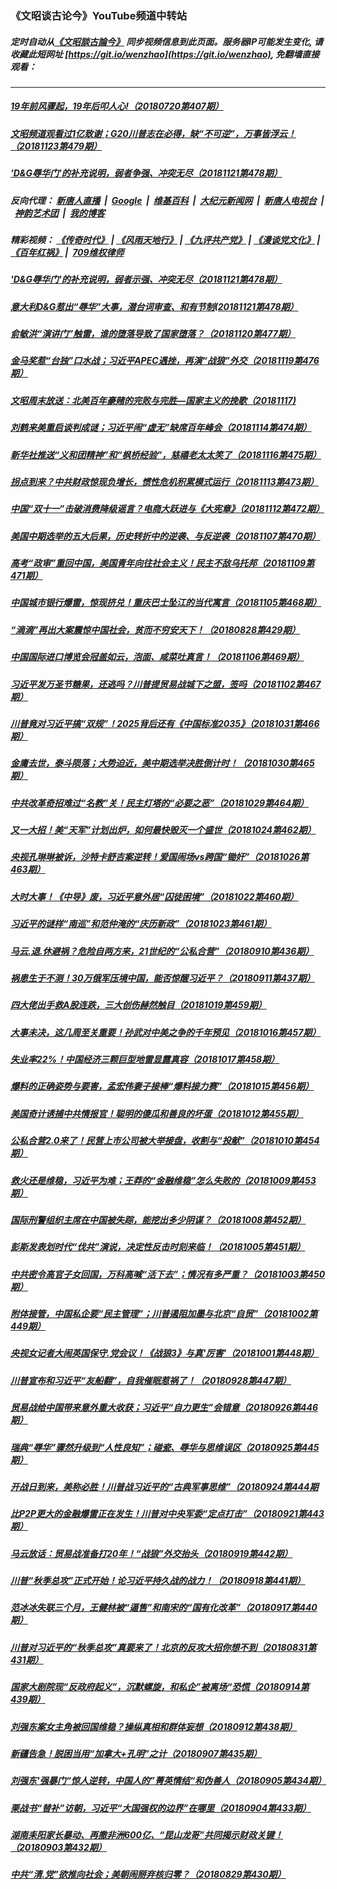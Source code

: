 ### 《文昭谈古论今》YouTube频道中转站
##### 定时自动从[《文昭談古論今》](https://www.youtube.com/channel/UCtAIPjABiQD3qjlEl1T5VpA) 同步视频信息到此页面。服务器IP可能发生变化, 请收藏此短网址 [https://git.io/wenzhao](https://git.io/wenzhao), 免翻墙直接观看：

---

##### <a href='http://207.148.103.66/wenzhao/link.112618.UefWtTqAH_M.mp4.html'>19年前风骤起，19年后叩人心!（20180720第407期）</a>
##### <a href='http://207.148.103.66/wenzhao/link.112618.7N8EZXrfWnk.mp4.html'>文昭频道观看过1亿致谢；G20川普志在必得，缺“不可逆”，万事皆浮云！（20181123第479期）</a>
##### <a href='http://207.148.103.66/wenzhao/link.112618.XLYcfHECfg8.mp4.html'>'D&G辱华门'的补充说明，弱者争强、冲突无尽（20181121第478期）</a>
##### 反向代理： [新唐人直播](http://207.148.103.66) &nbsp;|&nbsp; [Google](http://207.148.103.66:8888/search?q=425事件) &nbsp;|&nbsp; [维基百科](http://207.148.103.66:8100/wiki/喬高-麥塔斯調查報告) &nbsp;|&nbsp; [大纪元新闻网](http://207.148.103.66:10080) &nbsp;|&nbsp; [新唐人电视台](http://207.148.103.66:8000) &nbsp;|&nbsp; [神韵艺术团](http://207.148.103.66:8000/xtr/gb/prog673.html) &nbsp;|&nbsp; [我的博客](http://207.148.103.66:10000/)
##### 精彩视频： [《传奇时代》](http://207.148.103.66:10000/videos/legend/) | [《风雨天地行》](http://207.148.103.66:10000/videos/fytdx/) | [《九评共产党》](http://207.148.103.66:10000/videos/jiuping/) | [《漫谈党文化》](http://207.148.103.66:10000/videos/mtdwh/) | [《百年红祸》](http://207.148.103.66:10000/videos/bnhh) |&nbsp; [709维权律师](http://207.148.103.66:10000/videos/709/)
##### <a href='http://207.148.103.66/wenzhao/link.112618.XLYcfHECfg8.mp4.html'>'D&G辱华门'的补充说明，弱者示强、冲突无尽（20181121第478期）</a>
##### <a href='http://207.148.103.66/wenzhao/link.112618.yfLZt3EvoB8.mp4.html'>意大利D&G惹出“辱华”大事，潜台词审查、和有节制(20181121第478期）</a>
##### <a href='http://207.148.103.66/wenzhao/link.112618.pHQtPRawo3A.mp4.html'>俞敏洪“演讲门”触雷，谁的堕落导致了国家堕落？（20181120第477期）</a>
##### <a href='http://207.148.103.66/wenzhao/link.112618.CY_r2ORaxtQ.mp4.html'>金马奖惹“台独”口水战；习近平APEC遇挫，再演“战狼”外交（20181119第476期）</a>
##### <a href='http://207.148.103.66/wenzhao/link.112618.ZWVOieDirlY.mp4.html'>文昭周末放送：北美百年豪赌的完败与完胜—国家主义的挽歌（20181117)</a>
##### <a href='http://207.148.103.66/wenzhao/link.112618.96FbCATXapA.mp4.html'>刘鹤来美重启谈判成谜；习近平闹“虚无”缺席百年峰会（20181114第474期）</a>
##### <a href='http://207.148.103.66/wenzhao/link.112618.q275OfNFh5c.mp4.html'>新华社推送“义和团精神”和“枫桥经验”，慈禧老太太笑了（20181116第475期）</a>
##### <a href='http://207.148.103.66/wenzhao/link.112618.i_YNugIc8WA.mp4.html'>拐点到来？中共财政惊现负增长，惯性危机积累模式运行（20181113第473期）</a>
##### <a href='http://207.148.103.66/wenzhao/link.112618.gx1j3BSMW7U.mp4.html'>中国“双十一”击破消费降级谣言？电商大跃进与《大宪章》（20181112第472期）</a>
##### <a href='http://207.148.103.66/wenzhao/link.112618.6NpskHY5_pQ.mp4.html'>美国中期选举的五大后果，历史转折中的逆袭、与反逆袭（20181107第470期）</a>
##### <a href='http://207.148.103.66/wenzhao/link.112618.Y5O4e_1Jxd4.mp4.html'>高考“政审”重回中国，美国青年向往社会主义！民主不敌乌托邦（20181109第471期）</a>
##### <a href='http://207.148.103.66/wenzhao/link.112618.EU2Ou4suvx4.mp4.html'>中国城市银行爆雷，惊现挤兑！重庆巴士坠江的当代寓言（20181105第468期）</a>
##### <a href='http://207.148.103.66/wenzhao/link.112618.KdhYBb2GRII.mp4.html'>“滴滴”再出大案震惊中国社会，贫而不穷安天下！（20180828第429期）</a>
##### <a href='http://207.148.103.66/wenzhao/link.112618.Zzoay7NBJG4.mp4.html'>中国国际进口博览会冠盖如云，泡面、咸菜吐真言！（20181106第469期）</a>
##### <a href='http://207.148.103.66/wenzhao/link.112618.elJwu3l3BO0.mp4.html'>习近平发万圣节糖果，还逃吗？川普提贸易战城下之盟，签吗（20181102第467期）</a>
##### <a href='http://207.148.103.66/wenzhao/link.112618.X2eSXIXgWQw.mp4.html'>川普竟对习近平搞“双规”！2025背后还有《中国标准2035》（20181031第466期）</a>
##### <a href='http://207.148.103.66/wenzhao/link.112618.3WnHGojR8w4.mp4.html'>金庸去世，泰斗陨落；大势迫近，美中期选举决胜倒计时！（20181030第465期）</a>
##### <a href='http://207.148.103.66/wenzhao/link.112618.4fsYH2ViINs.mp4.html'>中共改革奇招难过“名教”关！民主灯塔的“必要之恶”（20181029第464期）</a>
##### <a href='http://207.148.103.66/wenzhao/link.112618.Ao9KovvauHQ.mp4.html'>又一大招！美“天军”计划出炉，如何最快毁灭一个盛世（20181024第462期）</a>
##### <a href='http://207.148.103.66/wenzhao/link.112618.JplgpUXzghQ.mp4.html'>央视孔琳琳被诉，沙特卡舒吉案逆转！爱国闹场vs跨国“锄奸”（20181026第463期）</a>
##### <a href='http://207.148.103.66/wenzhao/link.112618.d-mhXYJP-5E.mp4.html'>大时大事！《中导》废，习近平意外居“囚徒困境”（20181022第460期）</a>
##### <a href='http://207.148.103.66/wenzhao/link.112618.frS0mU9X5YM.mp4.html'>习近平的谜样“南巡”和范仲淹的“庆历新政”（20181023第461期）</a>
##### <a href='http://207.148.103.66/wenzhao/link.112618.b2CARuDeNd8.mp4.html'>马云.退.休避祸？危险自两方来，21世纪的“公私合营”（20180910第436期）</a>
##### <a href='http://207.148.103.66/wenzhao/link.112618.7S-VyQT32KE.mp4.html'>祸患生于不测！30万俄军压境中国，能否惊醒习近平？（20180911第437期）</a>
##### <a href='http://207.148.103.66/wenzhao/link.112618.A91GafXivA0.mp4.html'>四大佬出手救A股连跌，三大创伤赫然触目（20181019第459期）</a>
##### <a href='http://207.148.103.66/wenzhao/link.112618.5pudhilH590.mp4.html'>大事未决，这几周至关重要！孙武对中美之争的千年预见（20181016第457期）</a>
##### <a href='http://207.148.103.66/wenzhao/link.112618.IdNmXePPy9Y.mp4.html'>失业率22%！中国经济三颗巨型地雷显露真容（20181017第458期）</a>
##### <a href='http://207.148.103.66/wenzhao/link.112618.J69tqfUKRzY.mp4.html'>爆料的正确姿势与要害，孟宏伟妻子接棒“爆料接力赛”（20181015第456期）</a>
##### <a href='http://207.148.103.66/wenzhao/link.112618.xetGWGxMw6c.mp4.html'>美国奇计诱捕中共情报官！聪明的傻瓜和善良的坏蛋（20181012第455期）</a>
##### <a href='http://207.148.103.66/wenzhao/link.112618.DE8jLO8bhGE.mp4.html'>公私合营2.0来了！民营上市公司被大举接盘，收割与“投献”（20181010第454期）</a>
##### <a href='http://207.148.103.66/wenzhao/link.112618.KvjWc4YWYC0.mp4.html'>救火还是维稳，习近平为难；王莽的“金融维稳”怎么失败的（20181009第453期）</a>
##### <a href='http://207.148.103.66/wenzhao/link.112618.Aj6X2ANQXW4.mp4.html'>国际刑警组织主席在中国被失踪，能挖出多少阴谋？（20181008第452期）</a>
##### <a href='http://207.148.103.66/wenzhao/link.112618.4_3-p00MEU8.mp4.html'>彭斯发表划时代“伐共”演说，决定性反击时刻来临！（20181005第451期）</a>
##### <a href='http://207.148.103.66/wenzhao/link.112618.kdJHhDm0gv0.mp4.html'>中共密令高官子女回国，万科高喊“活下去”；情况有多严重？（20181003第450期）</a>
##### <a href='http://207.148.103.66/wenzhao/link.112618.U0c59ik7fBc.mp4.html'>附体接管，中国私企要“民主管理”；川普遏阻加墨与北京“自贸”（20181002第449期）</a>
##### <a href='http://207.148.103.66/wenzhao/link.112618.WKxIYUX0LW4.mp4.html'>央视女记者大闹英国保守.党会议！《战狼3》与真'厉害'（20181001第448期）</a>
##### <a href='http://207.148.103.66/wenzhao/link.112618.ij_iJ61YaJs.mp4.html'>川普宣布和习近平“友船翻”，自我催眠惹祸了！（20180928第447期）</a>
##### <a href='http://207.148.103.66/wenzhao/link.112618.QlN3s0iL8hc.mp4.html'>贸易战给中国带来意外重大收获；习近平“自力更生”会错意（20180926第446期）</a>
##### <a href='http://207.148.103.66/wenzhao/link.112618.zsxwYd2r6z4.mp4.html'>瑞典“辱华”骤然升级到“人性良知”；碰瓷、辱华与思维误区（20180925第445期）</a>
##### <a href='http://207.148.103.66/wenzhao/link.112618.9As0qs1pEm4.mp4.html'>开战日到来，美称必胜！川普战习近平的“古典军事思维”（20180924第444期</a>
##### <a href='http://207.148.103.66/wenzhao/link.112618.UjX73mLM6Ho.mp4.html'>比P2P更大的金融爆雷正在发生！川普对中央军委“定点打击”（20180921第443期）</a>
##### <a href='http://207.148.103.66/wenzhao/link.112618.JCotV9VWIOQ.mp4.html'>马云放话：贸易战准备打20年！“战狼”外交抬头（20180919第442期）</a>
##### <a href='http://207.148.103.66/wenzhao/link.112618.w1hPiAQfGw8.mp4.html'>川普“秋季总攻”正式开始！论习近平持久战的战力！（20180918第441期）</a>
##### <a href='http://207.148.103.66/wenzhao/link.112618.Ej4zl6pEGHc.mp4.html'>范冰冰失联三个月，王健林被“逼售”和南宋的“国有化改革”（20180917第440期）</a>
##### <a href='http://207.148.103.66/wenzhao/link.112618.VShPV8f7DQg.mp4.html'>川普对习近平的“秋季总攻”真要来了！北京的反攻大招你想不到（20180831第431期）</a>
##### <a href='http://207.148.103.66/wenzhao/link.112618.Iv2O13_Is2g.mp4.html'>国家大剧院现“反政府起义”，沉默螺旋，和私企”被离场“恐慌（20180914第439期）</a>
##### <a href='http://207.148.103.66/wenzhao/link.112618.4Ju0bBmeYgg.mp4.html'>刘强东案女主角被回国维稳？操纵真相和群体妄想（20180912第438期）</a>
##### <a href='http://207.148.103.66/wenzhao/link.112618.0zK4bjkJbAY.mp4.html'>新疆告急！脱困当用“加拿大+孔明”之计（20180907第435期）</a>
##### <a href='http://207.148.103.66/wenzhao/link.112618.YmghGVUtWYs.mp4.html'>刘强东'强暴门“惊人逆转，中国人的”菁英情结“和伪善人（20180905第434期）</a>
##### <a href='http://207.148.103.66/wenzhao/link.112618.MeOFvI7OkUQ.mp4.html'>栗战书“替补”访朝，习近平“大国强权的边界”在哪里（20180904第433期）</a>
##### <a href='http://207.148.103.66/wenzhao/link.112618.uLkJYaJVxKI.mp4.html'>湖南耒阳家长暴动、再撒非洲600亿、“昆山龙哥”共同揭示财政关键！（20180903第432期）</a>
##### <a href='http://207.148.103.66/wenzhao/link.112618.cFf-WBwTA5Y.mp4.html'>中共“清.党”欲推向社会；美朝闹掰弃核归零？（20180829第430期）</a>

